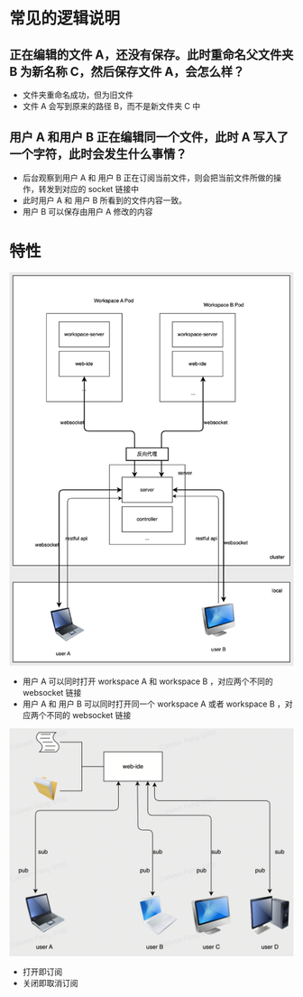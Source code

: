 # 常见的逻辑说明

## 正在编辑的文件 A，还没有保存。此时重命名父文件夹 B 为新名称 C，然后保存文件 A，会怎么样？

- 文件夹重命名成功，但为旧文件
- 文件 A 会写到原来的路径 B，而不是新文件夹 C 中

## 用户 A 和用户 B 正在编辑同一个文件，此时 A 写入了一个字符，此时会发生什么事情？

- 后台观察到用户 A 和 用户 B 正在订阅当前文件，则会把当前文件所做的操作，转发到对应的 socket 链接中
- 此时用户 A 和 用户 B 所看到的文件内容一致。
- 用户 B 可以保存由用户 A 修改的内容

# 特性

![img.png](img.jpg)

- 用户 A 可以同时打开 workspace A 和 workspace B ，对应两个不同的 websocket 链接
- 用户 A 和 用户 B 可以同时打开同一个 workspace A 或者 workspace B ，对应两个不同的 websocket 链接

![img_1.png](img_1.jpg)

- 打开即订阅
- 关闭即取消订阅